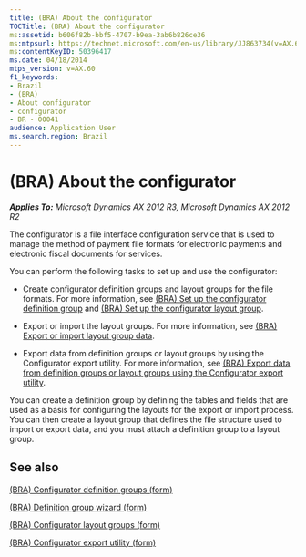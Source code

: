 ```yaml
---
title: (BRA) About the configurator
TOCTitle: (BRA) About the configurator
ms:assetid: b606f82b-bbf5-4707-b9ea-3ab6b826ce36
ms:mtpsurl: https://technet.microsoft.com/en-us/library/JJ863734(v=AX.60)
ms:contentKeyID: 50396417
ms.date: 04/18/2014
mtps_version: v=AX.60
f1_keywords:
- Brazil
- (BRA)
- About configurator
- configurator
- BR - 00041
audience: Application User
ms.search.region: Brazil
---
```


# (BRA) About the configurator 


_**Applies To:** Microsoft Dynamics AX 2012 R3, Microsoft Dynamics AX 2012 R2_

The configurator is a file interface configuration service that is used to manage the method of payment file formats for electronic payments and electronic fiscal documents for services.

You can perform the following tasks to set up and use the configurator:

  - Create configurator definition groups and layout groups for the file formats. For more information, see [(BRA) Set up the configurator definition group](bra-set-up-the-configurator-definition-group.md) and [(BRA) Set up the configurator layout group](bra-set-up-the-configurator-layout-group.md).

  - Export or import the layout groups. For more information, see [(BRA) Export or import layout group data](bra-export-or-import-layout-group-data.md).

  - Export data from definition groups or layout groups by using the Configurator export utility. For more information, see [(BRA) Export data from definition groups or layout groups using the Configurator export utility](bra-export-data-from-definition-groups-or-layout-groups-using-the-configurator-export-utility.md).

You can create a definition group by defining the tables and fields that are used as a basis for configuring the layouts for the export or import process. You can then create a layout group that defines the file structure used to import or export data, and you must attach a definition group to a layout group.

## See also

[(BRA) Configurator definition groups (form)](https://technet.microsoft.com/en-us/library/jj730968\(v=ax.60\))

[(BRA) Definition group wizard (form)](https://technet.microsoft.com/en-us/library/jj863740\(v=ax.60\))

[(BRA) Configurator layout groups (form)](https://technet.microsoft.com/en-us/library/jj863736\(v=ax.60\))

[(BRA) Configurator export utility (form)](https://technet.microsoft.com/en-us/library/jj863720\(v=ax.60\))

  


